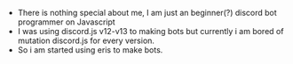 - There is nothing special about me, I am just an beginner(?) discord bot programmer on Javascript 
- I was using discord.js v12-v13 to making bots but currently i am bored of mutation discord.js for every version.
- So i am started using eris to make bots.
